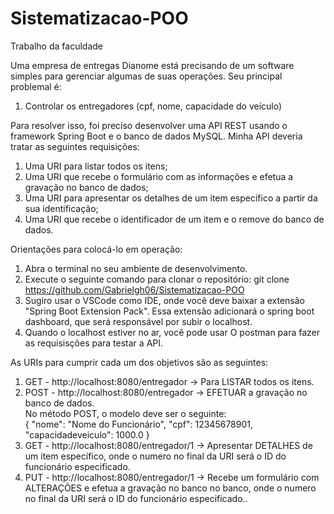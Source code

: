 # Sistematizacao-POO
Trabalho da faculdade 

Uma empresa de entregas Dianome está precisando de um software simples para gerenciar algumas de suas operações. Seu principal problemal é:
1. Controlar os entregadores (cpf, nome, capacidade do veículo)

Para resolver isso, foi preciso desenvolver uma API REST usando o framework Spring Boot e o banco de dados MySQL. Minha API deveria tratar as seguintes requisições:
1. Uma URI para listar todos os itens;
2. Uma URI que recebe o formulário com as informações e efetua a gravação no banco de dados;
3. Uma URI para apresentar os detalhes de um item específico a partir da sua identificação;
4. Uma URI que recebe o identificador de um item e o remove do banco de dados.

Orientações para colocá-lo em operação:
1. Abra o terminal no seu ambiente de desenvolvimento.
2. Execute o seguinte comando para clonar o repositório: git clone https://github.com/Gabrielgh06/Sistematizacao-POO
3. Sugiro usar o VSCode como IDE, onde você deve baixar a extensão "Spring Boot Extension Pack". Essa extensão adicionará o spring boot dashboard, que será responsável por subir o localhost.
4. Quando o localhost estiver no ar, você pode usar O postman para fazer as requisisções para testar a API.

As URIs para cumprir cada um dos objetivos são as seguintes:
1. GET - http://localhost:8080/entregador -> Para LISTAR todos os itens.
2. POST - http://localhost:8080/entregador -> EFETUAR a gravação no banco de dados. <br>
    No método POST, o modelo deve ser o seguinte: <br>
    { "nome": "Nome do Funcionário", "cpf": 12345678901, "capacidadeveiculo": 1000.0 }
3. GET - http://localhost:8080/entregador/1 -> Apresentar DETALHES de um item específico, onde o numero no final da URI será o ID do funcionário especificado.
4. PUT - http://localhost:8080/entregador/1 -> Recebe um formulário com ALTERAÇÕES e efetua a gravação no banco no banco, onde o numero no final da URI será o ID do funcionário especificado..
